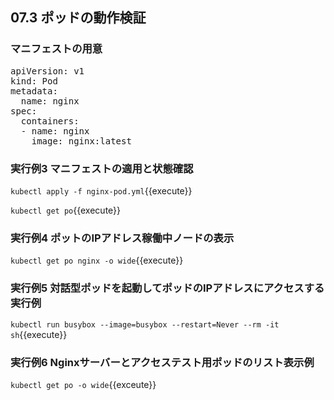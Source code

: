 
## 07.3 ポッドの動作検証 

### マニフェストの用意

<pre class="file" data-filename="nginx-pod.yml" data-target="replace">
apiVersion: v1
kind: Pod
metadata:
  name: nginx
spec:
  containers:
  - name: nginx
    image: nginx:latest
</pre>

### 実行例3 マニフェストの適用と状態確認

`kubectl apply -f nginx-pod.yml`{{execute}}

`kubectl get po`{{execute}}

### 実行例4 ポットのIPアドレス稼働中ノードの表示

`kubectl get po nginx -o wide`{{execute}}

### 実行例5 対話型ポッドを起動してポッドのIPアドレスにアクセスする実行例

`kubectl run busybox --image=busybox --restart=Never --rm -it sh`{{execute}}

### 実行例6 Nginxサーバーとアクセステスト用ポッドのリスト表示例

`kubectl get po -o wide`{{exceute}}